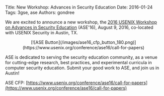 Title: New Workshop: Advances in Security Education
Date: 2016-01-24
Tags: 3gse, ase
Authors: gondree


We are excited to announce a new workshop, the [2016 USENIX Workshop on Advances in Security Education](https://www.usenix.org/conference/ase16) (ASE'16), August 9, 2016, co-located with USENIX Security in Austin, TX.

<center>
[![ASE Button](/images/ase16_cfp_button_180.png)](https://www.usenix.org/conference/ase16/call-for-papers)
</center>

ASE is dedicated to serving the security education community, as a venue for cutting-edge research, best practices, and experimental curricula in computer security education. Submit your good work to ASE, and join us in Austin!

ASE CFP: [https://www.usenix.org/conference/ase16/call-for-papers](https://www.usenix.org/conference/ase16/call-for-papers)
